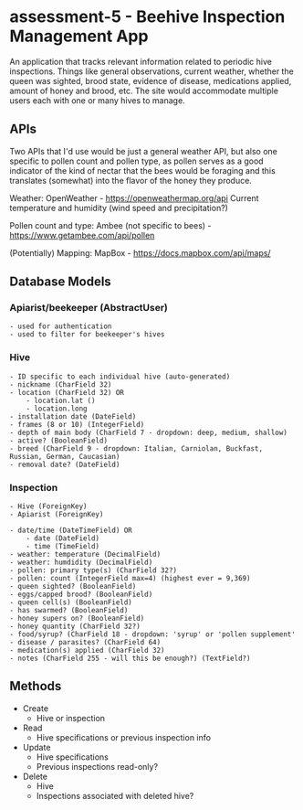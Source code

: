 # assessment-5 - Beehive Inspection Management App

An application that tracks relevant information related to periodic hive inspections.  Things like general observations, current weather, whether the queen was sighted, brood state, evidence of disease, medications applied, amount of honey and brood, etc. The site would accommodate multiple users each with one or many hives to manage.

## APIs
Two APIs that I'd use would be just a general weather API, but also one specific to pollen count and pollen type, as pollen serves as a good indicator of the kind of nectar that the bees would be foraging and this translates (somewhat) into the flavor of the honey they produce.

Weather: OpenWeather - https://openweathermap.org/api
    Current temperature and humidity (wind speed and precipitation?)

Pollen count and type: Ambee (not specific to bees) - https://www.getambee.com/api/pollen

(Potentially) Mapping: MapBox - https://docs.mapbox.com/api/maps/

## Database Models
### Apiarist/beekeeper (AbstractUser)
    - used for authentication
    - used to filter for beekeeper's hives
### Hive
    - ID specific to each individual hive (auto-generated)
    - nickname (CharField 32)
    - location (CharField 32) OR
        - location.lat ()
        - location.long
    - installation date (DateField)
    - frames (8 or 10) (IntegerField)
    - depth of main body (CharField 7 - dropdown: deep, medium, shallow)
    - active? (BooleanField)
    - breed (CharField 9 - dropdown: Italian, Carniolan, Buckfast, Russian, German,	Caucasian)
    - removal date? (DateField)
### Inspection
    - Hive (ForeignKey)
    - Apiarist (ForeignKey)

    - date/time (DateTimeField) OR
        - date (DateField)
        - time (TimeField)
    - weather: temperature (DecimalField)
    - weather: humdidity (DecimalField)
    - pollen: primary type(s) (CharField 32?)
    - pollen: count (IntegerField max=4) (highest ever = 9,369)
    - queen sighted? (BooleanField)
    - eggs/capped brood? (BooleanField)
    - queen cell(s) (BooleanField)
    - has swarmed? (BooleanField)
    - honey supers on? (BooleanField)
    - honey quantity (CharField 32?)
    - food/syrup? (CharField 18 - dropdown: 'syrup' or 'pollen supplement'
    - disease / parasites? (CharField 64)
    - medication(s) applied (CharField 32)
    - notes (CharField 255 - will this be enough?) (TextField?)

## Methods
- Create
    - Hive or inspection
- Read
    - Hive specifications or previous inspection info
- Update
    - Hive specifications
    - Previous inspections read-only?
- Delete
    - Hive
    - Inspections associated with deleted hive?